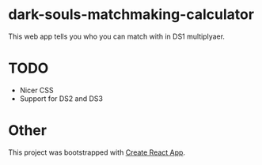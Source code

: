 dark-souls-matchmaking-calculator
=================================

This web app tells you who you can match with in DS1 multiplyaer.

TODO
====
* Nicer CSS
* Support for DS2 and DS3

Other
=====

This project was bootstrapped with [Create React App](https://github.com/facebookincubator/create-react-app).

